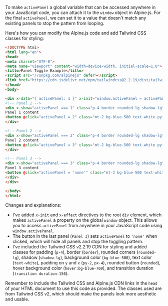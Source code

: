 

To make `activePanel` a global variable that can be accessed anywhere in your JavaScript code, you can attach it to the `window` object in Alpine.js. For the final `activePanel`, we can set it to a value that doesn't match any existing panels to stop the pattern from looping.

Here's how you can modify the Alpine.js code and add Tailwind CSS classes for styling:

```html
<!DOCTYPE html>
<html lang="en">
<head>
<meta charset="UTF-8">
<meta name="viewport" content="width=device-width, initial-scale=1.0">
<title>Panel Toggle Example</title>
<script src="//unpkg.com/alpinejs" defer></script>
<link href="https://cdn.jsdelivr.net/npm/tailwindcss@2.2.19/dist/tailwind.min.css" rel="stylesheet">
</head>
<body>

<div x-data="{ activePanel: 1 }" x-init="window.activePanel = activePanel" x-effect="window.activePanel = activePanel">
<!-- Panel 1 -->
<div x-show="activePanel === 1" class="p-4 border rounded-lg shadow-lg">
Panel 1 content
<button @click="activePanel = 2" class="mt-2 bg-blue-500 text-white py-2 px-4 rounded hover:bg-blue-700 transition duration-150">Show Panel 2</button>
</div>

<!-- Panel 2 -->
<div x-show="activePanel === 2" class="p-4 border rounded-lg shadow-lg" style="display: none;">
Panel 2 content
<button @click="activePanel = 3" class="mt-2 bg-blue-500 text-white py-2 px-4 rounded hover:bg-blue-700 transition duration-150">Show Panel 3</button>
</div>

<!-- Panel 3 -->
<div x-show="activePanel === 3" class="p-4 border rounded-lg shadow-lg" style="display: none;">
Panel 3 content
<button @click="activePanel = 'none'" class="mt-2 bg-blue-500 text-white py-2 px-4 rounded hover:bg-blue-700 transition duration-150">Finish</button>
</div>
</div>

</body>
</html>
```

Changes and explanations:

- I've added `x-init` and `x-effect` directives to the root `div` element, which makes `activePanel` a property on the global `window` object. This allows you to access `activePanel` from anywhere in your JavaScript code using `window.activePanel`.
- The button in the last panel (`Panel 3`) sets `activePanel` to `'none'` when clicked, which will hide all panels and stop the toggling pattern.
- I've included the Tailwind CSS v2.2.19 CDN for styling and added classes for padding (`p-4`), border (`border`), rounded corners (`rounded-lg`), shadow (`shadow-lg`), background color (`bg-blue-500`), text color (`text-white`), padding on `y` and `x` (`py-2`, `px-4`), rounded button (`rounded`), hover background color (`hover:bg-blue-700`), and transition duration (`transition duration-150`).

Remember to include the Tailwind CSS and Alpine.js CDN links in the `head` of your HTML document to use this code as provided. The classes used are from Tailwind CSS v2, which should make the panels look more aesthetic and usable.